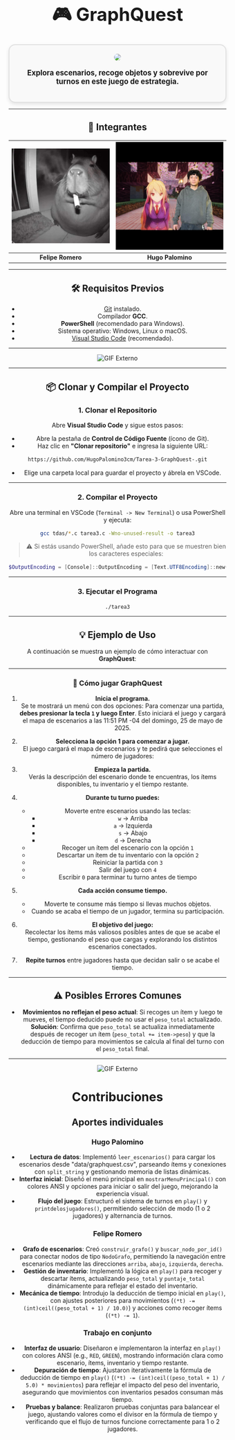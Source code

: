 <div align="center">

<h1 style="font-size: 3em;">🎮 GraphQuest </h1>

<div style="background-color: #f9f9f9; border: 2px solid #e0e0e0; border-radius: 15px; padding: 20px; max-width: 600px; box-shadow: 0 4px 8px rgba(0,0,0,0.1);">

<img src="https://ik.imagekit.io/storybird/images/eed760b4-0d8a-4806-a9b1-a36875e617e5/0_155117436.webp?tr=q-80" width="300" style="border-radius: 10px;"/>

<p style="font-size: 1.2em; margin-top: 15px;">
<strong>Explora escenarios, recoge objetos y sobrevive por turnos en este juego de estrategia.</strong>
</p>

</div>

---

## 👥 Integrantes

| ![Felipe Romero](https://github.com/HugoPalomino3cm/Tarea-2-Spotifind-/blob/3ad963c848e352f40585c1d90a62faa69bf326c7/image.png)| ![Hugo Palomino](https://github.com/HugoPalomino3cm/Tarea-2-Spotifind-/blob/d48628f1a78cbea3c8fe0ca7ac8cb5dbf44ae92a/fotoMia.png) |
|:--:|:--:|
| **Felipe Romero** | **Hugo Palomino** |

---

## 🛠️ Requisitos Previos

- [Git](https://git-scm.com/) instalado.
- Compilador **GCC**.
- **PowerShell** (recomendado para Windows).
- Sistema operativo: Windows, Linux o macOS.
- [Visual Studio Code](https://code.visualstudio.com/) (recomendado).

---

![GIF Externo](https://cdn.hashnode.com/res/hashnode/image/upload/v1666975601963/U7VvHXeDV.gif)

---

## 📦 Clonar y Compilar el Proyecto

### 1. Clonar el Repositorio

Abre **Visual Studio Code** y sigue estos pasos:

- Abre la pestaña de **Control de Código Fuente** (ícono de Git).
- Haz clic en **"Clonar repositorio"** e ingresa la siguiente URL:

```bash
https://github.com/HugoPalomino3cm/Tarea-3-GraphQuest-.git
```

- Elige una carpeta local para guardar el proyecto y ábrela en VSCode.

---

### 2. Compilar el Proyecto

Abre una terminal en VSCode (`Terminal -> New Terminal`) o usa PowerShell y ejecuta:

```bash
gcc tdas/*.c tarea3.c -Wno-unused-result -o tarea3
```

> ⚠️ Si estás usando PowerShell, añade esto para que se muestren bien los caracteres especiales:

```powershell
$OutputEncoding = [Console]::OutputEncoding = [Text.UTF8Encoding]::new()
```

---

### 3. Ejecutar el Programa

```bash
./tarea3
```

---

## 💡 Ejemplo de Uso

A continuación se muestra un ejemplo de cómo interactuar con **GraphQuest**:

---

### 📌 Cómo jugar GraphQuest

1. **Inicia el programa.**  
   Se te mostrará un menú con dos opciones: Para comenzar una partida, **debes presionar la tecla `1` y luego Enter**. Esto iniciará el juego y cargará el mapa de escenarios a las 11:51 PM -04 del domingo, 25 de mayo de 2025.

2. **Selecciona la opción 1 para comenzar a jugar.**  
   El juego cargará el mapa de escenarios y te pedirá que selecciones el número de jugadores:

3. **Empieza la partida.**  
   Verás la descripción del escenario donde te encuentras, los ítems disponibles, tu inventario y el tiempo restante.

4. **Durante tu turno puedes:**
   - Moverte entre escenarios usando las teclas:
     - `w` → Arriba  
     - `a` → Izquierda  
     - `s` → Abajo  
     - `d` → Derecha  
   - Recoger un ítem del escenario con la opción `1`
   - Descartar un ítem de tu inventario con la opción `2`
   - Reiniciar la partida con `3`
   - Salir del juego con `4`
   - Escribir `0` para terminar tu turno antes de tiempo

5. **Cada acción consume tiempo.**  
   - Moverte te consume más tiempo si llevas muchos objetos.  
   - Cuando se acaba el tiempo de un jugador, termina su participación.

6. **El objetivo del juego:**  
   Recolectar los ítems más valiosos posibles antes de que se acabe el tiempo, gestionando el peso que cargas y explorando los distintos escenarios conectados.

7. **Repite turnos** entre jugadores hasta que decidan salir o se acabe el tiempo.

---

## ⚠️ Posibles Errores Comunes

- **Movimientos no reflejan el peso actual**: Si recoges un ítem y luego te mueves, el tiempo deducido puede no usar el `peso_total` actualizado. **Solución**: Confirma que `peso_total` se actualiza inmediatamente después de recoger un ítem (`peso_total += item->peso`) y que la deducción de tiempo para movimientos se calcula al final del turno con el `peso_total` final.

---


![GIF Externo](https://media.tenor.com/X8854xxuQ_EAAAAM/destroy-code-mad.gif)


# Contribuciones

## Aportes individuales

### Hugo Palomino
- **Lectura de datos**: Implementó `leer_escenarios()` para cargar los escenarios desde "data/graphquest.csv", parseando ítems y conexiones con `split_string` y gestionando memoria de listas dinámicas.
- **Interfaz inicial**: Diseñó el menú principal en `mostrarMenuPrincipal()` con colores ANSI y opciones para iniciar o salir del juego, mejorando la experiencia visual.
- **Flujo del juego**: Estructuró el sistema de turnos en `play()` y `printdelosjugadores()`, permitiendo selección de modo (1 o 2 jugadores) y alternancia de turnos.

### Felipe Romero
- **Grafo de escenarios**: Creó `construir_grafo()` y `buscar_nodo_por_id()` para conectar nodos de tipo `NodoGrafo`, permitiendo la navegación entre escenarios mediante las direcciones `arriba`, `abajo`, `izquierda`, `derecha`.
- **Gestión de inventario**: Implementó la lógica en `play()` para recoger y descartar ítems, actualizando `peso_total` y `puntaje_total` dinámicamente para reflejar el estado del inventario.
- **Mecánica de tiempo**: Introdujo la deducción de tiempo inicial en `play()`, con ajustes posteriores para movimientos (`(*t) -= (int)ceil((peso_total + 1) / 10.0)`) y acciones como recoger ítems (`(*t) -= 1`).

### Trabajo en conjunto
- **Interfaz de usuario**: Diseñaron e implementaron la interfaz en `play()` con colores ANSI (e.g., `RED`, `GREEN`), mostrando información clara como escenario, ítems, inventario y tiempo restante.
- **Depuración de tiempo**: Ajustaron iterativamente la fórmula de deducción de tiempo en `play()` (`(*t) -= (int)ceil((peso_total + 1) / 5.0) * movimientos`) para reflejar el impacto del peso del inventario, asegurando que movimientos con inventarios pesados consuman más tiempo.
- **Pruebas y balance**: Realizaron pruebas conjuntas para balancear el juego, ajustando valores como el divisor en la fórmula de tiempo y verificando que el flujo de turnos funcione correctamente para 1 o 2 jugadores.

